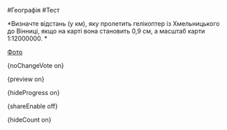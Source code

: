#Географія #Тест

*Визначте відстань (у км), яку пролетить гелікоптер із Хмельницького до Вінниці, якщо на карті вона становить 0,9 см, а масштаб карти 1:12000000. *

[Фото](https://zno.osvita.ua//doc/images/znotest/83/8360/49-52.jpg)

{noChangeVote on}

{preview on}

{hideProgress on}

{shareEnable off}

{hideCount on}

